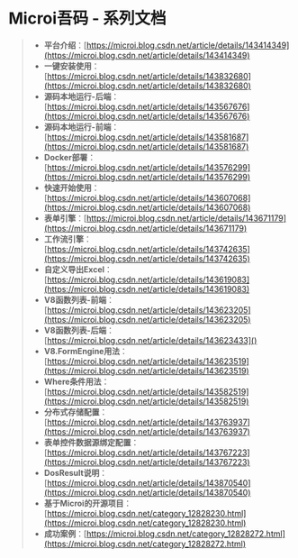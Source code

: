 # Microi吾码 - 系列文档
>* **平台介绍**：[https://microi.blog.csdn.net/article/details/143414349](https://microi.blog.csdn.net/article/details/143414349)
>* **一键安装使用**：[https://microi.blog.csdn.net/article/details/143832680](https://microi.blog.csdn.net/article/details/143832680)
>* **源码本地运行-后端**：[https://microi.blog.csdn.net/article/details/143567676](https://microi.blog.csdn.net/article/details/143567676)
>* **源码本地运行-前端**：[https://microi.blog.csdn.net/article/details/143581687](https://microi.blog.csdn.net/article/details/143581687)
>* **Docker部署**：[https://microi.blog.csdn.net/article/details/143576299](https://microi.blog.csdn.net/article/details/143576299)
>* **快速开始使用**：[https://microi.blog.csdn.net/article/details/143607068](https://microi.blog.csdn.net/article/details/143607068)
>* **表单引擎**：[https://microi.blog.csdn.net/article/details/143671179](https://microi.blog.csdn.net/article/details/143671179)
>* **工作流引擎**：[https://microi.blog.csdn.net/article/details/143742635](https://microi.blog.csdn.net/article/details/143742635)
>* **自定义导出Excel**：[https://microi.blog.csdn.net/article/details/143619083](https://microi.blog.csdn.net/article/details/143619083)
>* **V8函数列表-前端**：[https://microi.blog.csdn.net/article/details/143623205](https://microi.blog.csdn.net/article/details/143623205)
>* **V8函数列表-后端**：[https://microi.blog.csdn.net/article/details/143623433]()
>* **V8.FormEngine用法**：[https://microi.blog.csdn.net/article/details/143623519](https://microi.blog.csdn.net/article/details/143623519)
>* **Where条件用法**：[https://microi.blog.csdn.net/article/details/143582519](https://microi.blog.csdn.net/article/details/143582519)
>* **分布式存储配置**：[https://microi.blog.csdn.net/article/details/143763937](https://microi.blog.csdn.net/article/details/143763937)
>* **表单控件数据源绑定配置**：[https://microi.blog.csdn.net/article/details/143767223](https://microi.blog.csdn.net/article/details/143767223)
>* **DosResult说明**：[https://microi.blog.csdn.net/article/details/143870540](https://microi.blog.csdn.net/article/details/143870540)
>* **基于Microi的开源项目**：[https://microi.blog.csdn.net/category_12828230.html](https://microi.blog.csdn.net/category_12828230.html)
>* **成功案例**：[https://microi.blog.csdn.net/category_12828272.html](https://microi.blog.csdn.net/category_12828272.html)